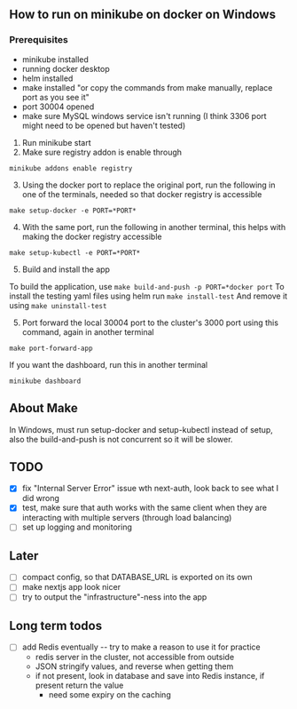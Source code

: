 ## How to run on minikube on docker on Windows
### Prerequisites
- minikube installed
- running docker desktop
- helm installed
- make installed "or copy the commands from make manually, replace port as you see it"
- port 30004 opened
- make sure MySQL windows service isn't running (I think 3306 port might need to be opened but haven't tested)

1. Run minikube start
2. Make sure registry addon is enable through
```
minikube addons enable registry
```
3. Using the docker port to replace the original port, run the following in one of the terminals, needed so that docker registry is accessible
```
make setup-docker -e PORT=*PORT*
```

4. With the same port, run the following in another terminal, this helps with making the docker registry accessible
```
make setup-kubectl -e PORT=*PORT*
```

5. Build and install the app

To build the application, use `make build-and-push -p PORT=*docker port`
To install the testing yaml files using helm run `make install-test`
And remove it using `make uninstall-test`

5. Port forward the local 30004 port to the cluster's 3000 port using this command, again in another terminal
```
make port-forward-app
```

If you want the dashboard, run this in another terminal
````
minikube dashboard
``````

## About Make
In Windows, must run setup-docker and setup-kubectl instead of setup, also the build-and-push is not concurrent so it will be slower.

## TODO

- [x] fix "Internal Server Error" issue wth next-auth, look back to see what I did wrong
- [x] test, make sure that auth works with the same client when they are interacting with multiple servers (through load balancing)
- [ ] set up logging and monitoring

## Later
- [ ] compact config, so that DATABASE_URL is exported on its own
- [ ] make nextjs app look nicer
- [ ] try to output the "infrastructure"-ness into the app

## Long term todos
- [ ] add Redis eventually -- try to make a reason to use it for practice
	- redis server in the cluster, not accessible from outside
	- JSON stringify values, and reverse when getting them
	- if not present, look in database and save into Redis instance, if present return the value
		- need some expiry on the caching
